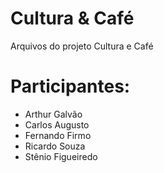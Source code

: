 # Cultura & Café
Arquivos do projeto Cultura e Café

# Participantes:
* Arthur Galvão
* Carlos Augusto
* Fernando Firmo
* Ricardo Souza
* Stênio Figueiredo 
